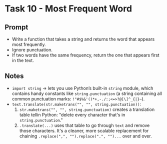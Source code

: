 # Task 10 - Most Frequent Word

## Prompt
- Write a function that takes a string and returns the word that appears most frequently.
- Ignore punctuation.
- If two words have the same frequency, return the one that appears first in the text.

## Notes
- `import string` -> lets you use Python’s built-in `string` module, which contains handy constants like `string.punctuation` (a string containing all common punctuation marks: `!"#$%&'()*+,-./:;<=>?@[\]^_{|}~`).
- `text.translate(str.maketrans("", "", string.punctuation))`:
    1. `str.maketrans("", "", string.punctuation)` creates a translation table tellin Python: "delete every character that's in `string.punctuation`."
    2. `.translate(...)` uses that table to go through `text` and remove those characters.
It's a cleaner, more scalable replacement for chaining `.replace(",", "").replace(".", "")...` over and over.